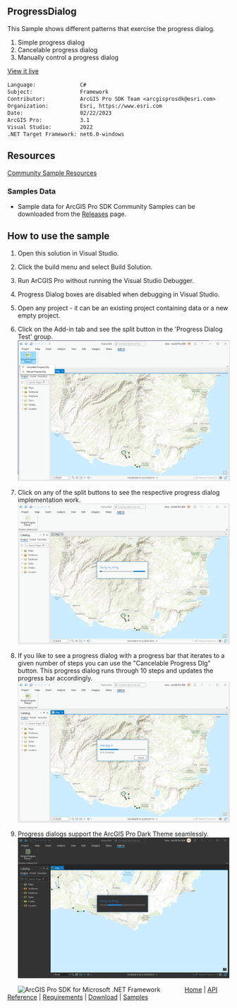 ## ProgressDialog

<!-- TODO: Write a brief abstract explaining this sample -->
This Sample shows different patterns that exercise the progress dialog.    
  
1. Simple progress dialog  
2. Cancelable progress dialog  
3. Manually control a progress dialog  
  


<a href="https://pro.arcgis.com/en/pro-app/sdk/" target="_blank">View it live</a>

<!-- TODO: Fill this section below with metadata about this sample-->
```
Language:              C#
Subject:               Framework
Contributor:           ArcGIS Pro SDK Team <arcgisprosdk@esri.com>
Organization:          Esri, https://www.esri.com
Date:                  02/22/2023
ArcGIS Pro:            3.1
Visual Studio:         2022
.NET Target Framework: net6.0-windows
```

## Resources

[Community Sample Resources](https://github.com/Esri/arcgis-pro-sdk-community-samples#resources)

### Samples Data

* Sample data for ArcGIS Pro SDK Community Samples can be downloaded from the [Releases](https://github.com/Esri/arcgis-pro-sdk-community-samples/releases) page.  

## How to use the sample
<!-- TODO: Explain how this sample can be used. To use images in this section, create the image file in your sample project's screenshots folder. Use relative url to link to this image using this syntax: ![My sample Image](FacePage/SampleImage.png) -->
1. Open this solution in Visual Studio.    
1. Click the build menu and select Build Solution.  
1. Run ArCGIS Pro without running the Visual Studio Debugger.  
1. Progress Dialog boxes are disabled when debugging in Visual Studio.  
1. Open any project - it can be an existing project containing data or a new empty project.  
1. Click on the Add-in tab and see the split button in the 'Progress Dialog Test' group.  
![UI](Screenshots/Screen.png)  
  
1. Click on any of the split buttons to see the respective progress dialog implementation work.  
![UI](Screenshots/Screen2.png)  
  
1. If you like to see a progress dialog with a progress bar that iterates to a given number of steps you can use the "Cancelable Progress Dlg" button.  This progress dialog runs through 10 steps and updates the progress bar accordingly.  
![UI](Screenshots/Screen3.png)  
  
1. Progress dialogs support the ArcGIS Pro Dark Theme seamlessly.  
![UI](Screenshots/Screen4.png)  
  


<!-- End -->

&nbsp;&nbsp;&nbsp;&nbsp;&nbsp;&nbsp;<img src="https://esri.github.io/arcgis-pro-sdk/images/ArcGISPro.png"  alt="ArcGIS Pro SDK for Microsoft .NET Framework" height = "20" width = "20" align="top"  >
&nbsp;&nbsp;&nbsp;&nbsp;&nbsp;&nbsp;&nbsp;&nbsp;&nbsp;&nbsp;&nbsp;&nbsp;
[Home](https://github.com/Esri/arcgis-pro-sdk/wiki) | <a href="https://pro.arcgis.com/en/pro-app/latest/sdk/api-reference" target="_blank">API Reference</a> | [Requirements](https://github.com/Esri/arcgis-pro-sdk/wiki#requirements) | [Download](https://github.com/Esri/arcgis-pro-sdk/wiki#installing-arcgis-pro-sdk-for-net) | <a href="https://github.com/esri/arcgis-pro-sdk-community-samples" target="_blank">Samples</a>
